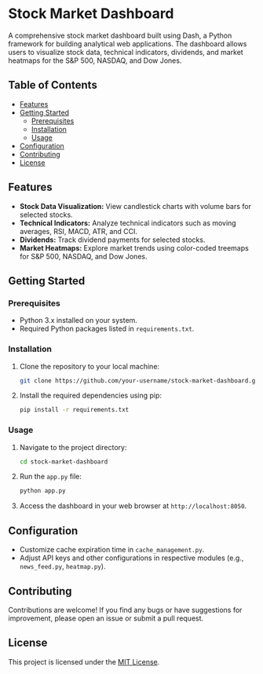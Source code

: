 # Stock Market Dashboard

A comprehensive stock market dashboard built using Dash, a Python framework for building analytical web applications. The dashboard allows users to visualize stock data, technical indicators, dividends, and market heatmaps for the S&P 500, NASDAQ, and Dow Jones.

## Table of Contents

- [Features](#features)
- [Getting Started](#getting-started)
  - [Prerequisites](#prerequisites)
  - [Installation](#installation)
  - [Usage](#usage)
- [Configuration](#configuration)
- [Contributing](#contributing)
- [License](#license)

## Features

- **Stock Data Visualization:** View candlestick charts with volume bars for selected stocks.
- **Technical Indicators:** Analyze technical indicators such as moving averages, RSI, MACD, ATR, and CCI.
- **Dividends:** Track dividend payments for selected stocks.
- **Market Heatmaps:** Explore market trends using color-coded treemaps for S&P 500, NASDAQ, and Dow Jones.

## Getting Started

### Prerequisites

- Python 3.x installed on your system.
- Required Python packages listed in `requirements.txt`.

### Installation

1. Clone the repository to your local machine:

   ```bash
   git clone https://github.com/your-username/stock-market-dashboard.git
   ```

2. Install the required dependencies using pip:

   ```bash
   pip install -r requirements.txt
   ```

### Usage

1. Navigate to the project directory:

   ```bash
   cd stock-market-dashboard
   ```

2. Run the `app.py` file:

   ```bash
   python app.py
   ```

3. Access the dashboard in your web browser at `http://localhost:8050`.

## Configuration

- Customize cache expiration time in `cache_management.py`.
- Adjust API keys and other configurations in respective modules (e.g., `news_feed.py`, `heatmap.py`).

## Contributing

Contributions are welcome! If you find any bugs or have suggestions for improvement, please open an issue or submit a pull request.

## License

This project is licensed under the [MIT License](LICENSE).
